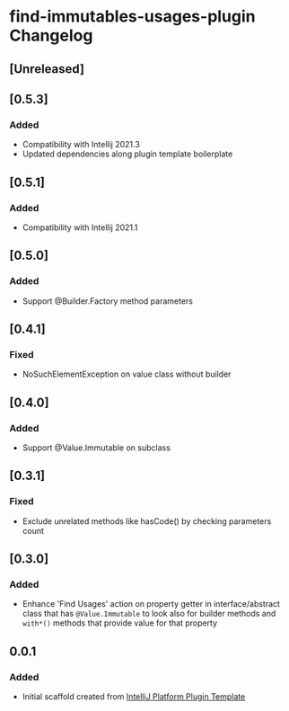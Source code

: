 <!-- Keep a Changelog guide -> https://keepachangelog.com -->

# find-immutables-usages-plugin Changelog

## [Unreleased]

## [0.5.3]
### Added
- Compatibility with Intellij 2021.3
- Updated dependencies along plugin template boilerplate

## [0.5.1]
### Added
- Compatibility with Intellij 2021.1

## [0.5.0]
### Added
- Support @Builder.Factory method parameters

## [0.4.1]
### Fixed
- NoSuchElementException on value class without builder

## [0.4.0]
### Added
- Support @Value.Immutable on subclass

## [0.3.1]
### Fixed
- Exclude unrelated methods like hasCode() by checking parameters count

## [0.3.0]
### Added
- Enhance 'Find Usages' action on property getter in interface/abstract class
  that has `@Value.Immutable` to look also for builder methods and `with*()` methods
  that provide value for that property

## 0.0.1
### Added
- Initial scaffold created from [IntelliJ Platform Plugin Template](https://github.com/JetBrains/intellij-platform-plugin-template)